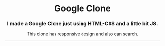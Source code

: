 <h1 align="center">Google Clone</h1>
<h3 align="center">I made a Google Clone just using HTML-CSS and a little bit JS.</h3>
<p align="center">This clone has responsive design and also can search.</p>

----

<h4 align="center>1280x800 Screen Size</h4>
           
![alt text](https://github.com/thenesern/Google-Clone/blob/master/images/1.png?raw=true)

<h4 align="center>820x1180 Screen Size</h4>

![alt text](https://github.com/thenesern/Google-Clone/blob/master/images/2.png?raw=true)

<h4 align="center>375x812 Screen Size</h4>
           
![alt text](https://github.com/thenesern/Google-Clone/blob/master/images/3.png?raw=true)
